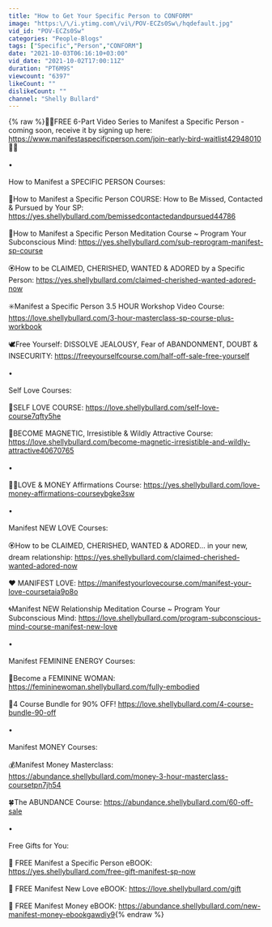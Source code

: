 ```yaml
---
title: "How to Get Your Specific Person to CONFORM"
image: "https:\/\/i.ytimg.com\/vi\/POV-ECZs0Sw\/hqdefault.jpg"
vid_id: "POV-ECZs0Sw"
categories: "People-Blogs"
tags: ["Specific","Person","CONFORM"]
date: "2021-10-03T06:16:10+03:00"
vid_date: "2021-10-02T17:00:11Z"
duration: "PT6M9S"
viewcount: "6397"
likeCount: ""
dislikeCount: ""
channel: "Shelly Bullard"
---
```

{% raw %}💎💎FREE 6-Part Video Series to Manifest a Specific Person - coming soon, receive it by signing up here: <a rel="nofollow" target="blank" href="https://www.manifestaspecificperson.com/join-early-bird-waitlist42948010">https://www.manifestaspecificperson.com/join-early-bird-waitlist42948010</a> 💎💎<br /><br />•<br /><br />How to Manifest a SPECIFIC PERSON Courses: <br /><br />🔮How to Manifest a Specific Person COURSE: How to Be Missed, Contacted &amp; Pursued by Your SP: <a rel="nofollow" target="blank" href="https://yes.shellybullard.com/bemissedcontactedandpursued44786">https://yes.shellybullard.com/bemissedcontactedandpursued44786</a><br /><br />💎How to Manifest a Specific Person Meditation Course ~ Program Your Subconscious Mind: <a rel="nofollow" target="blank" href="https://yes.shellybullard.com/sub-reprogram-manifest-sp-course">https://yes.shellybullard.com/sub-reprogram-manifest-sp-course</a><br /><br />🏵️How to be CLAIMED, CHERISHED, WANTED &amp; ADORED by a Specific Person: <a rel="nofollow" target="blank" href="https://yes.shellybullard.com/claimed-cherished-wanted-adored-now">https://yes.shellybullard.com/claimed-cherished-wanted-adored-now</a><br /><br />✳️Manifest a Specific Person 3.5 HOUR Workshop Video Course: <a rel="nofollow" target="blank" href="https://love.shellybullard.com/3-hour-masterclass-sp-course-plus-workbook">https://love.shellybullard.com/3-hour-masterclass-sp-course-plus-workbook</a><br /><br />🕊️Free Yourself: DISSOLVE JEALOUSY, Fear of ABANDONMENT, DOUBT &amp; INSECURITY: <a rel="nofollow" target="blank" href="https://freeyourselfcourse.com/half-off-sale-free-yourself">https://freeyourselfcourse.com/half-off-sale-free-yourself</a><br /><br />•<br /><br />Self Love Courses:<br /><br />🌸SELF LOVE COURSE: <a rel="nofollow" target="blank" href="https://love.shellybullard.com/self-love-course7qfty5he">https://love.shellybullard.com/self-love-course7qfty5he</a><br /><br />💋BECOME MAGNETIC, Irresistible &amp; Wildly Attractive Course: <a rel="nofollow" target="blank" href="https://love.shellybullard.com/become-magnetic-irresistible-and-wildly-attractive40670765">https://love.shellybullard.com/become-magnetic-irresistible-and-wildly-attractive40670765</a><br /><br />•<br /><br />🌹💵LOVE &amp; MONEY Affirmations Course: <a rel="nofollow" target="blank" href="https://yes.shellybullard.com/love-money-affirmations-courseybgke3sw">https://yes.shellybullard.com/love-money-affirmations-courseybgke3sw</a><br /><br />•<br /><br />Manifest NEW LOVE Courses:<br /><br />🏵️How to be CLAIMED, CHERISHED, WANTED &amp; ADORED… in your new, dream relationship: <a rel="nofollow" target="blank" href="https://yes.shellybullard.com/claimed-cherished-wanted-adored-now">https://yes.shellybullard.com/claimed-cherished-wanted-adored-now</a><br /><br />❤️ MANIFEST LOVE: <a rel="nofollow" target="blank" href="https://manifestyourlovecourse.com/manifest-your-love-coursetaia9p8o">https://manifestyourlovecourse.com/manifest-your-love-coursetaia9p8o</a><br /><br />🌀Manifest NEW Relationship Meditation Course ~ Program Your Subconscious Mind: <a rel="nofollow" target="blank" href="https://love.shellybullard.com/program-subconscious-mind-course-manifest-new-love">https://love.shellybullard.com/program-subconscious-mind-course-manifest-new-love</a><br /><br />•<br /><br />Manifest FEMININE ENERGY Courses:<br /><br />🌹Become a FEMININE WOMAN: <a rel="nofollow" target="blank" href="https://femininewoman.shellybullard.com/fully-embodied">https://femininewoman.shellybullard.com/fully-embodied</a><br /><br />🌺4 Course Bundle for 90% OFF! <a rel="nofollow" target="blank" href="https://love.shellybullard.com/4-course-bundle-90-off">https://love.shellybullard.com/4-course-bundle-90-off</a><br /><br />•<br /><br />Manifest MONEY Courses: <br /><br />💰Manifest Money Masterclass: <br /><a rel="nofollow" target="blank" href="https://abundance.shellybullard.com/money-3-hour-masterclass-coursetpn7jh54">https://abundance.shellybullard.com/money-3-hour-masterclass-coursetpn7jh54</a><br /><br />🍀The ABUNDANCE Course: <a rel="nofollow" target="blank" href="https://abundance.shellybullard.com/60-off-sale">https://abundance.shellybullard.com/60-off-sale</a><br /><br />•<br /><br />Free Gifts for You:<br /><br />💜 FREE Manifest a Specific Person eBOOK: <a rel="nofollow" target="blank" href="https://yes.shellybullard.com/free-gift-manifest-sp-now">https://yes.shellybullard.com/free-gift-manifest-sp-now</a><br /><br />💙 FREE Manifest New Love eBOOK: <a rel="nofollow" target="blank" href="https://love.shellybullard.com/gift">https://love.shellybullard.com/gift</a><br /><br />💚 FREE Manifest Money eBOOK: <a rel="nofollow" target="blank" href="https://abundance.shellybullard.com/new-manifest-money-ebookgawdiy9">https://abundance.shellybullard.com/new-manifest-money-ebookgawdiy9</a>{% endraw %}

